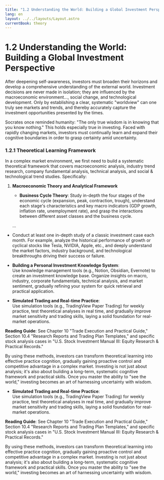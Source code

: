 ```yaml
---
title: "1.2 Understanding the World: Building a Global Investment Perspective"
lang: en
layout: ../../layouts/Layout.astro
currentBook: theory
---
```


# 1.2 Understanding the World: Building a Global Investment Perspective

<!-- Chart placeholder: [1.2 Seeing the World—Building a Macro Perspective for Investing] -->

After deepening self-awareness, investors must broaden their horizons and develop a comprehensive understanding of the external world. Investment decisions are never made in isolation; they are influenced by the macroeconomic environment..., social change, and technological development. Only by establishing a clear, systematic "worldview" can one truly see markets and trends, and thereby accurately capture the investment opportunities presented by the times.

Socrates once reminded humanity: "The only true wisdom is in knowing that you know nothing." This holds especially true in investing. Faced with rapidly changing markets, investors must continually learn and expand their cognitive boundaries in order to grasp certainty amid uncertainty.

### 1.2.1 Theoretical Learning Framework

In a complex market environment, we first need to build a systematic theoretical framework that covers macroeconomic analysis, industry trend research, company fundamental analysis, technical analysis, and social & technological trend studies. Specifically:

1. **Macroeconomic Theory and Analytical Framework**  
   - **Business Cycle Theory**: Study in-depth the four stages of the economic cycle (expansion, peak, contraction, trough), understand each stage's characteristics and key macro indicators (GDP growth, inflation rate, unemployment rate), and grasp the interactions between different asset classes and the business cycle.

   ...

- Conduct at least one in-depth study of a classic investment case each month. For example, analyze the historical performance of growth or cyclical stocks like Tesla, NVIDIA, Apple, etc., and deeply understand the market factors, industry background, and technological breakthroughs driving their success or failure.

- **Building a Personal Investment Knowledge System**:  
  Use knowledge management tools (e.g., Notion, Obsidian, Evernote) to create an investment knowledge base. Organize insights on macro, industry, corporate fundamentals, technical analysis, and market sentiment, gradually refining your system for quick retrieval and practical application.

- **Simulated Trading and Real-time Practice**:  
  Use simulation tools (e.g., TradingView Paper Trading) for weekly practice, test theoretical analyses in real time, and gradually improve market sensitivity and trading skills, laying a solid foundation for real-market operations.

**Reading Guide**: See Chapter 10 "Trade Execution and Practical Guide," Section 10.4 "Research Reports and Trading Plan Templates," and specific stock analysis cases in "U.S. Stock Investment Manual III: Equity Research & Practical Records."

By using these methods, investors can transform theoretical learning into effective practice cognition, gradually gaining proactive control and competitive advantage in a complex market. Investing is not just about analysis; it's also about building a long-term, systematic cognitive framework and practical skills. Once you master the ability to "see the world," investing becomes an art of harnessing uncertainty with wisdom.

- **Simulated Trading and Real-time Practice**:  
  Use simulation tools (e.g., TradingView Paper Trading) for weekly practice, test theoretical analyses in real time, and gradually improve market sensitivity and trading skills, laying a solid foundation for real-market operations.

**Reading Guide**: See Chapter 10 "Trade Execution and Practical Guide," Section 10.4 "Research Reports and Trading Plan Templates," and specific stock analysis cases in "U.S. Stock Investment Manual III: Equity Research & Practical Records."

By using these methods, investors can transform theoretical learning into effective practice cognition, gradually gaining proactive control and competitive advantage in a complex market. Investing is not just about analysis; it's also about building a long-term, systematic cognitive framework and practical skills. Once you master the ability to "see the world," investing becomes an art of harnessing uncertainty with wisdom.
